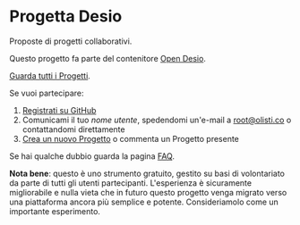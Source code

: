 # Progetta Desio

Proposte di progetti collaborativi.

Questo progetto fa parte del contenitore [Open Desio](http://open.desio.org).

[Guarda tutti i Progetti](https://github.com/open-comune/progetta-desio/issues).

Se vuoi partecipare:

1. [Registrati su GitHub](https://github.com/join)
2. Comunicami il tuo *nome utente*, spedendomi un'e-mail a [root@olisti.co](mailto:root@olisti.co) o contattandomi direttamente
3. [Crea un nuovo Progetto](https://github.com/open-comune/progetta-desio/issues/new) o commenta un Progetto presente

Se hai qualche dubbio guarda la pagina [FAQ](FAQ.md).

**Nota bene**: questo è uno strumento gratuito, gestito su basi di volontariato da parte di tutti gli utenti partecipanti. L'esperienza è sicuramente migliorabile e nulla vieta che in futuro questo progetto venga migrato verso una piattaforma ancora più semplice e potente. Consideriamolo come un importante esperimento.
